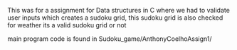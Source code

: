 This was for a assignment for Data structures in C  where we had to validate user inputs which creates a sudoku grid, this sudoku grid is also checked for weather its a valid sudoku grid or not

main program code is found in Sudoku_game/AnthonyCoelhoAssign1/ 
